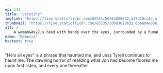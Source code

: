 ```yaml
---
ep: 142
title: "Scrutiny"
imglink: "https://live.staticflickr.com/65535/50983020632_e17d10cc44_o.jpg"
thumbnail: "https://live.staticflickr.com/65535/50983020632_8b6a94e03e_q.jpg"
alt: >
    A woman&#x27;s head with hands over the eyes, surrounded by a humanoid shape made entirely of green eyes. The rest of the image has thin black lines leading toward the figure
name: "Rebecca"
hastext: true
---
```

"He's all eyes" is a phrase that haunted me, and Jess Tyrell continues to haunt me. The dawning horror of realizing what Jon had become floored me upon first listen, and every one thereafter